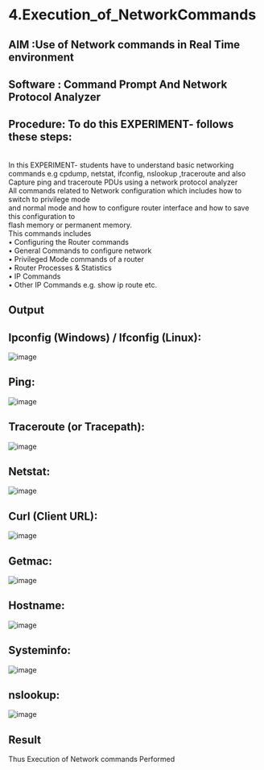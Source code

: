 # 4.Execution_of_NetworkCommands
## AIM :Use of Network commands in Real Time environment
## Software : Command Prompt And Network Protocol Analyzer
## Procedure: To do this EXPERIMENT- follows these steps:
<BR>
In this EXPERIMENT- students have to understand basic networking commands e.g cpdump, netstat, ifconfig, nslookup ,traceroute and also Capture ping and traceroute PDUs using a network protocol analyzer 
<BR>
All commands related to Network configuration which includes how to switch to privilege mode
<BR>
and normal mode and how to configure router interface and how to save this configuration to
<BR>
flash memory or permanent memory.
<BR>
This commands includes
<BR>
• Configuring the Router commands
<BR>
• General Commands to configure network
<BR>
• Privileged Mode commands of a router 
<BR>
• Router Processes & Statistics
<BR>
• IP Commands
<BR>
• Other IP Commands e.g. show ip route etc.
<BR>

## Output
## Ipconfig (Windows) / Ifconfig (Linux):
![image](https://github.com/user-attachments/assets/78edb9a3-cdef-40f1-88ad-4aa04f40ac15)
## Ping:
![image](https://github.com/user-attachments/assets/55e54c13-d3dc-4a86-87dd-9adab3223de5)
## Traceroute (or Tracepath):
![image](https://github.com/user-attachments/assets/2cec851a-8adb-4efe-bea1-a49db7e5bc8e)
## Netstat:
![image](https://github.com/user-attachments/assets/740c1386-e14e-42b5-ae74-cc083ca9a89b)
## Curl (Client URL):
![image](https://github.com/user-attachments/assets/031a04d4-ce59-44a9-8fad-feb46749c7a9)
## Getmac:
![image](https://github.com/user-attachments/assets/5eff1d96-b40c-4d62-ac20-2d1cd93e7393)
## Hostname:
![image](https://github.com/user-attachments/assets/04dfbc69-3513-41ef-866e-b3f2383c69ce)
## Systeminfo:
![image](https://github.com/user-attachments/assets/7e26f8ec-9144-4b1e-8a84-b18915e9e4fd)
## nslookup:
![image](https://github.com/user-attachments/assets/14b89e4f-dfe0-4432-8fc5-3bc3e5ddd095)
## Result
Thus Execution of Network commands Performed 
